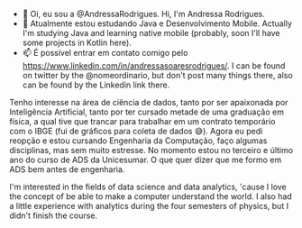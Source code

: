 - 👋 Oi, eu sou a @AndressaRodrigues. Hi, I'm Andressa Rodrigues.
- 🌱 Atualmente estou estudando Java e Desenvolvimento Mobile. Actually I'm studying Java and learning native mobile (probably, soon I'll have some projects in Kotlin here).
- 📫 É possível entrar em contato comigo pelo https://www.linkedin.com/in/andressasoaresrodrigues/. I can be found on twitter by the @nomeordinario, but don't post many things there, also can be found by the Linkedin link there.

Tenho interesse na área de ciência de dados, tanto por ser apaixonada por Inteligência Artificial, tanto por ter cursado metade de uma graduação em física, a qual tive que trancar para trabalhar em um contrato temporário com o IBGE (fui de gráficos para coleta de dados 😅). Agora eu pedi reopção e estou cursando Engenharia da Computação, faço algumas disciplinas, mas sem muito estresse.
No momento estou no terceiro e último ano do curso de ADS da Unicesumar. O que quer dizer que me formo em ADS bem antes de engenharia.

I'm interested in the fields of data science and data analytics, 'cause I love the concept of be able to make a computer understand the world. I also had a little experience with analytics during the four semesters of physics, but I didn't finish the course.
